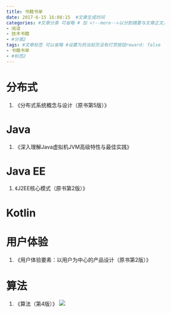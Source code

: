 ```yaml
---
title: 书籍书单
date: 2017-6-15 16:08:15  #文章生成时间
categories: #文章分类 可省略 # 加 <!--more-->以分割摘要与文章正文。
- 阅读
- 技术书籍
- #分类2
tags: #文章标签 可以省略 #设置为则当前页没有打赏按钮reward: false
- 书籍书单
- #标签2
---
```


# 分布式 #
1. 《分布式系统概念与设计（原书第5版）》

# Java #
1. 《深入理解Java虚拟机JVM高级特性与最佳实践》

# Java EE #
1. 《J2EE核心模式（原书第2版）》

# Kotlin #
<!--more-->

# 用户体验 #
1. 《用户体验要素：以用户为中心的产品设计（原书第2版）》

# 算法 #
1. 《算法（第4版）》
![](https://i.imgur.com/fOnVkDK.jpg)
